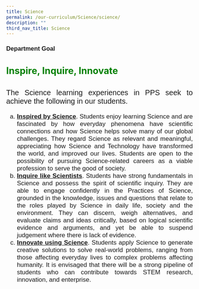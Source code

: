 ```yaml
---
title: Science
permalink: /our-curriculum/Science/science/
description: ""
third_nav_title: Science
---
```

<h3 style="font-family:Arial">Department Goal</h3>
<h4 style="color:green; font-size:25px; text-align:left">Inspire, Inquire, Innovate</h4> 
<div align="justify" style="font-family:Arial; font-size:20px">
	<p>The Science learning experiences in PPS seek to achieve the following in our students.</p>
 
<ol style="font-size:17px; list-style-type:lower-alpha">
	<li><b><u>Inspired by Science</u></b>.  Students enjoy learning Science and are fascinated by how everyday phenomena have scientific connections and how Science helps solve many of our global challenges. They regard Science as relevant and meaningful, appreciating how Science and Technology have transformed the world, and improved our lives. Students are open to the possibility of pursuing Science-related careers as a viable profession to serve the good of society.</li>
	<li><b><u>Inquire like Scientists</u></b>.  Students have strong fundamentals in Science and possess the spirit of scientific inquiry. They are able to engage confidently in the Practices of Science, grounded in the knowledge, issues and questions that relate to the roles played by Science in daily life, society and the environment. They can discern, weigh alternatives, and evaluate claims and ideas critically, based on logical scientific evidence and arguments, and yet be able to suspend judgement where there is lack of evidence.</li>
	<li><b><u>Innovate using Science</u></b>.  Students apply Science to generate creative solutions to solve real-world problems, ranging from those affecting everyday lives to complex problems affecting humanity. It is envisaged that there will be a strong pipeline of students who can contribute towards STEM research, innovation, and enterprise.</li>
	</ol></div>